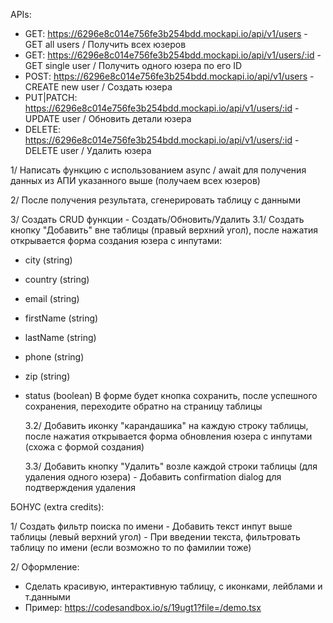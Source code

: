 APIs: 

 - GET:       https://6296e8c014e756fe3b254bdd.mockapi.io/api/v1/users - GET all users / Получить всех юзеров
 - GET:       https://6296e8c014e756fe3b254bdd.mockapi.io/api/v1/users/:id - GET single user / Получить одного юзера по его ID
 - POST:      https://6296e8c014e756fe3b254bdd.mockapi.io/api/v1/users - CREATE new user / Создать юзера
 - PUT|PATCH: https://6296e8c014e756fe3b254bdd.mockapi.io/api/v1/users/:id - UPDATE user / Обновить детали юзера
 - DELETE:    https://6296e8c014e756fe3b254bdd.mockapi.io/api/v1/users/:id - DELETE user / Удалить юзера


1/ Написать функцию с использованием async / await для получения данных из АПИ указанного выше (получаем всех юзеров)

2/ После получения результата, сгенерировать таблицу с данными

3/ Создать CRUD функции - Создать/Обновить/Удалить
    3.1/ Создать кнопку "Добавить" вне таблицы (правый верхний угол), 
        после нажатия открывается форма создания юзера с инпутами:
- city (string)
- country (string)
- email (string)
- firstName (string)
- lastName (string)
- phone (string)
- zip (string)
- status (boolean)
    В форме будет кнопка сохранить, после успешного сохранения, переходите обратно на страницу таблицы

    3.2/ Добавить иконку "карандашика" на каждую строку таблицы, 
        после нажатия открывается форма обновления юзера с инпутами (схожа с формой создания)

    3.3/ Добавить кнопку "Удалить" возле каждой строки таблицы (для удаления одного юзера)
        - Добавить confirmation dialog для подтверждения удаления

БОНУС (extra credits):

1/ Создать фильтр поиска по имени
    - Добавить текст инпут выше таблицы (левый верхний угол)
    - При введении текста, фильтровать таблицу по имени (если возможно то по фамилии тоже)

2/ Оформление:
 - Сделать красивую, интерактивную таблицу, с иконками, лейблами и т.данными
 - Пример: https://codesandbox.io/s/19ugt1?file=/demo.tsx